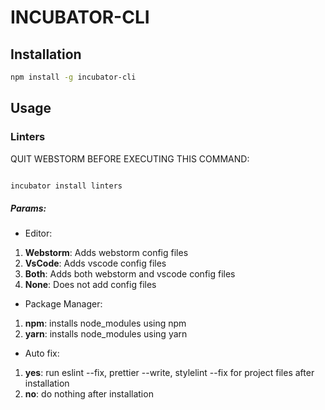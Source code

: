 # INCUBATOR-CLI

## Installation

```bash
npm install -g incubator-cli
```


## Usage


### Linters

QUIT WEBSTORM BEFORE EXECUTING THIS COMMAND:
```bash

incubator install linters
```

##### Params: 

* Editor: 
1. **Webstorm**: Adds webstorm config files
2. **VsCode**: Adds vscode config files
3. **Both**: Adds both webstorm and vscode config files
4. **None**: Does not add config files

* Package Manager: 
1. **npm**: installs node_modules using npm
2. **yarn**: installs node_modules using yarn

* Auto fix:
1. **yes**: run eslint --fix, prettier --write, stylelint --fix for project files after installation
2. **no**: do nothing after installation 